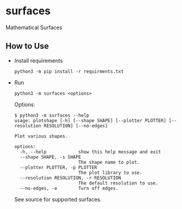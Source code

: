 # surfaces
Mathematical Surfaces

## How to Use

- Install requirements

    ```
    python3 -m pip install -r requirments.txt
    ```

- Run

    ```console
    python3 -m surfaces <options>
    ```

    Options:

    ```console
    $ python3 -m surfaces --help
    usage: plotshape [-h] [--shape SHAPE] [--plotter PLOTTER] [--resolution RESOLUTION] [--no-edges]

    Plot various shapes.

    options:
      -h, --help            show this help message and exit
      --shape SHAPE, -s SHAPE
                            The shape name to plot.
      --plotter PLOTTER, -p PLOTTER
                            The plot library to use.
      --resolution RESOLUTION, -r RESOLUTION
                            The default resolution to use.
      --no-edges, -e        Turn off edges.
    ```

    See source for supported surfaces.


